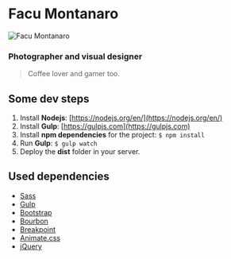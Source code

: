 # Facu Montanaro

![Facu Montanaro](https://facumontanaro.com/images/facebook-share.png)

### Photographer and visual designer  

> Coffee lover and gamer too.

## Some dev steps

1. Install **Nodejs**: [https://nodejs.org/en/](https://nodejs.org/en/)
2. Install **Gulp**: [https://gulpjs.com](https://gulpjs.com)
3. Install **npm dependencies** for the project: `$ npm install`
4. Run **Gulp**: `$ gulp watch`
5. Deploy the **dist** folder in your server.

## Used dependencies

* [Sass](https://sass-lang.com)
* [Gulp](https://gulpjs.com)
* [Bootstrap](https://getbootstrap.com)
* [Bourbon](https://www.bourbon.io)
* [Breakpoint](http://breakpoint-sass.com)
* [Animate.css](https://daneden.github.io/animate.css/)
* [jQuery](https://jquery.com)
